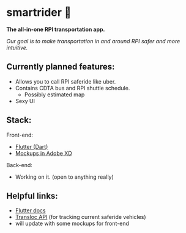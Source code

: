# smartrider 🚕
**The all-in-one RPI transportation app.**

*Our goal is to make transportation in and around RPI safer and more intuitive.*

## Currently planned features:
* Allows you to call RPI saferide like uber.
* Contains CDTA bus and RPI shuttle schedule.
  * Possibly estimated map
* Sexy UI

## Stack:
Front-end:
* [Flutter (Dart)](https://flutter.dev/)
* [Mockups in Adobe XD](https://www.adobe.com/products/xd.html)

Back-end: 
* Working on it. (open to anything really)

## Helpful links:
* [Flutter docs](https://flutter.dev/docs)
* [Transloc API](https://rapidapi.com/transloc/api/openapi-1-2) (for tracking current saferide vehicles)
* will update with some mockups for front-end
